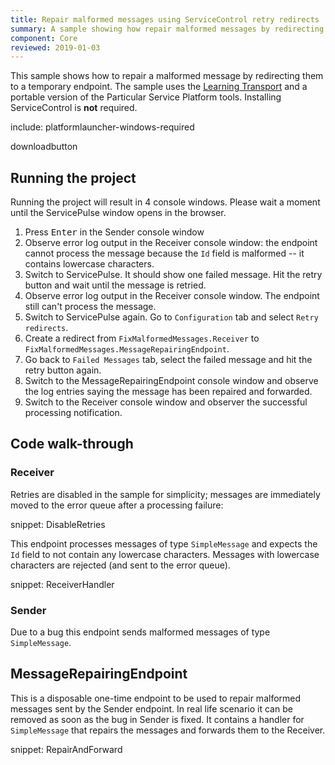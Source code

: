 ```yaml
---
title: Repair malformed messages using ServiceControl retry redirects 
summary: A sample showing how repair malformed messages by redirecting them to a temporary endpoint
component: Core
reviewed: 2019-01-03
---
```


This sample shows how to repair a malformed message by redirecting them to a temporary endpoint. The sample uses the [Learning Transport](/transports/learning/) and a portable version of the Particular Service Platform tools. Installing ServiceControl is **not** required.

include: platformlauncher-windows-required

downloadbutton


## Running the project

Running the project will result in 4 console windows. Please wait a moment until the ServicePulse window opens in the browser.

 1. Press <kbd>Enter</kbd> in the Sender console window
 2. Observe error log output in the Receiver console window: the endpoint cannot process the message because the `Id` field is malformed -- it contains lowercase characters.
 3. Switch to ServicePulse. It should show one failed message. Hit the retry button and wait until the message is retried.
 4. Observe error log output in the Receiver console window. The endpoint still can't process the message.
 5. Switch to ServicePulse again. Go to `Configuration` tab and select `Retry redirects`.
 6. Create a redirect from `FixMalformedMessages.Receiver` to `FixMalformedMessages.MessageRepairingEndpoint`.
 7. Go back to `Failed Messages` tab, select the failed message and hit the retry button again.
 8. Switch to the MessageRepairingEndpoint console window and observe the log entries saying the message has been repaired and forwarded.
 9. Switch to the Receiver console window and observer the successful processing notification.


## Code walk-through 


### Receiver

Retries are disabled in the sample for simplicity; messages are immediately moved to the error queue after a processing failure:

snippet: DisableRetries

This endpoint processes messages of type `SimpleMessage` and expects the `Id` field to not contain any lowercase characters. Messages with lowercase characters are rejected (and sent to the error queue).

snippet: ReceiverHandler


### Sender

Due to a bug this endpoint sends malformed messages of type `SimpleMessage`.


## MessageRepairingEndpoint

This is a disposable one-time endpoint to be used to repair malformed messages sent by the Sender endpoint. In real life scenario it can be removed as soon as the bug in Sender is fixed. It contains a handler for `SimpleMessage` that repairs the messages and forwards them to the Receiver.

snippet: RepairAndForward

